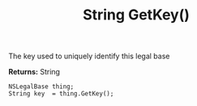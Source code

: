 ﻿---
uid: crmscript_ref_NSLegalBase_GetKey
title: String GetKey()
intellisense: NSLegalBase.GetKey
keywords: NSLegalBase, GetKey
so.topic: reference
---

The key used to uniquely identify this legal base

**Returns:** String


```crmscript
NSLegalBase thing;
String key  = thing.GetKey();
```


